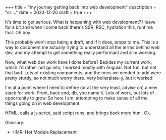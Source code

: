 +++
title = "my journey getting back into web development"
description = "or ..."
date = 2023-12-20
draft = true
+++

It's time to get serious. What is happening with web development? I leave for a bit
and when I come back there's SSR, RSC, hydration this, runtime that. Oh boy.

<!-- more -->

This probably won't stop being a draft, and if it does, props to me. This is a way
to document me actually trying to understand all the terms behind web dev, and my
attempt to get something really performant and slim working.

Now, what web dev work have I done before? Besides my current work, which I'd rather
not go into, I worked mostly with Angular. Not fun, but not that bad. Lots of
existing components, and the ones we needed to add were pretty sturdy, so not much
worry there. Very boilerplate-y, but it worked!

I'm at a point where I need to define (or at the very least, advise on) a new stack
for work. Front, back end, db, you name it. Lots of work, but lots of opportunity to
grow. So here I am, attempting to make sense of all the things going on in web
development.

HTML, calls a js script, said script runs, and brings back more html. Ok.

Glossary:
- HMR: Hot Module Replacement
